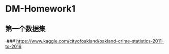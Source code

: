 # DM-Homework1
## 第一个数据集
  ·### https://www.kaggle.com/cityofoakland/oakland-crime-statistics-2011-to-2016

